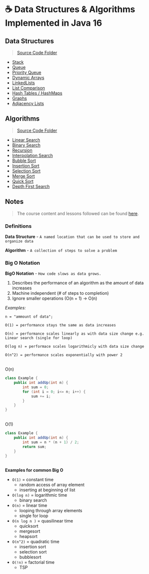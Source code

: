 # ☕ Data Structures & Algorithms Implemented in Java 16

## Data Structures

> [Source Code Folder](https://github.com/71xn/algorithmsDataStructures/tree/main/dataStructures/src/tech/finnlestrange)

- [Stack](https://github.com/71xn/algorithmsDataStructures/blob/4e090e71e609c6e3af82a00d8e426040200dd254/dataStructures/src/tech/finnlestrange/JavaStack.java)
- [Queue](https://github.com/71xn/algorithmsDataStructures/blob/4e090e71e609c6e3af82a00d8e426040200dd254/dataStructures/src/tech/finnlestrange/JavaQueue.java)
- [Priority Queue](https://github.com/71xn/algorithmsDataStructures/blob/main/dataStructures/src/tech/finnlestrange/JavaPriorityQueue.java)
- [Dynamic Arrays](https://github.com/71xn/algorithmsDataStructures/blob/main/dataStructures/src/tech/finnlestrange/JavaDynamicArray.java)
- [LinkedLists](https://github.com/71xn/algorithmsDataStructures/blob/main/dataStructures/src/tech/finnlestrange/JavaLinkedList.java)
- [List Comparison](https://github.com/71xn/algorithmsDataStructures/blob/main/dataStructures/src/tech/finnlestrange/ListComparison.java)
- [Hash Tables / HashMaps](https://github.com/71xn/algorithmsDataStructures/blob/main/dataStructures/src/tech/finnlestrange/HashTables.java)
- [Graphs](https://github.com/71xn/algorithmsDataStructures/blob/main/dataStructures/src/tech/finnlestrange/Graphs.java)
- [Adjacency Lists](https://github.com/71xn/algorithmsDataStructures/blob/main/dataStructures/src/tech/finnlestrange/AdjacencyLists.java)

## Algorithms

> [Source Code Folder](https://github.com/71xn/algorithmsDataStructures/tree/main/algorithms/src/tech/finnlestrange)

- [Linear Search](https://github.com/71xn/algorithmsDataStructures/blob/main/algorithms/src/tech/finnlestrange/LinearSearch.java)
- [Binary Search](https://github.com/71xn/algorithmsDataStructures/blob/main/algorithms/src/tech/finnlestrange/BinarySearch.java)
- [Recursion](https://github.com/71xn/algorithmsDataStructures/blob/main/algorithms/src/tech/finnlestrange/Recursion.java)
- [Interpolation Search](https://github.com/71xn/algorithmsDataStructures/blob/main/algorithms/src/tech/finnlestrange/InterpolationSearch.java)
- [Bubble Sort](https://github.com/71xn/algorithmsDataStructures/blob/main/algorithms/src/tech/finnlestrange/BubbleSort.java)
- [Insertion Sort](https://github.com/71xn/algorithmsDataStructures/blob/main/algorithms/src/tech/finnlestrange/InsertionSort.java)
- [Selection Sort](https://github.com/71xn/algorithmsDataStructures/blob/main/algorithms/src/tech/finnlestrange/SelectionSort.java)
- [Merge Sort](https://github.com/71xn/algorithmsDataStructures/blob/main/algorithms/src/tech/finnlestrange/MergeSort.java)
- [Quick Sort](https://github.com/71xn/algorithmsDataStructures/blob/main/algorithms/src/tech/finnlestrange/QuickSort.java)
- [Depth First Search](https://github.com/71xn/algorithmsDataStructures/blob/main/algorithms/src/tech/finnlestrange/DepthFirstSearch.java)

## Notes

> The course content and lessons followed can be found [here](https://youtu.be/CBYHwZcbD-s).

### Definitions

**Data Structure** - `A named location that can be used to store and organize data`

**Algorithm** - `A collection of steps to solve a problem`

### Big O Notation

**BigO Notation** - `How code slows as data grows.`

1. Describes the performance of an algorithm as the amount of data increases
2. Machine independent (# of steps to completion)
3. Ignore smaller operations (O(n + 1) -> O(n)

_Examples:_

```
n = "ammount of data";

O(1) = performance stays the same as data increases

O(n) = performance scales linearly as with data size change e.g. Linear search (single for loop)

O(log n) = performace scales logarithmicly with data size change

O(n^2) = performance scales exponentially with power 2
```

\
O(n)

```java
class Example {
    public int addUp(int n) {
        int sum = 0;
        for (int i = 0; i<= n; i++) {
            sum += i;
        }
    }
}
```

\
O(1)

```java
class Example {
    public int addUp(int n) {
        int sum = n * (n + 1) / 2;
        return sum;
    }
}
```

\
**Examples for common Big O**

- `O(1)` = constant time
  - random access of array element
  - inserting at beginning of list
- `O(log n)` = logarithmic time
  - binary search
- `O(n)` = linear time
  - looping through array elements
  - single for loop
- `O(n log n )` = quasilinear time
  - quicksort
  - mergesort
  - heapsort
- `O(n^2)` = quadratic time
  - insertion sort
  - selection sort
  - bubblesort
- `O(!n)` = factorial time
  - TSP
